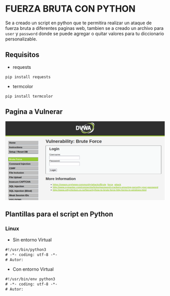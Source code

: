 # FUERZA BRUTA CON PYTHON

Se a creado un script en python que te permitira realizar un ataque de fuerza bruta a diferentes paginas web, tambien se a creado un archivo para `user` y `password` donde se puede agregar o quitar valores para tu diccionario personalizable.

## Requisitos
- requests
```
pip install requests
```
- termcolor
```
pip install termcolor
```
## Pagina a Vulnerar
![Descripción de la imagen](fuerza.png)

## Plantillas para el script en Python

### Linux

- Sin entorno Virtual
```
#!/usr/bin/python3
# -*- coding: utf-8 -*-
# Autor:
```

- Con entorno Virtual
```
#!/usr/bin/env python3
# -*- coding: utf-8 -*-
# Autor:
```
